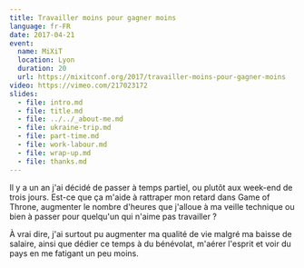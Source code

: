 ```yaml
---
title: Travailler moins pour gagner moins
language: fr-FR
date: 2017-04-21
event:
  name: MiXiT
  location: Lyon
  duration: 20
  url: https://mixitconf.org/2017/travailler-moins-pour-gagner-moins
video: https://vimeo.com/217023172
slides:
  - file: intro.md
  - file: title.md
  - file: ../../_about-me.md
  - file: ukraine-trip.md
  - file: part-time.md
  - file: work-labour.md
  - file: wrap-up.md
  - file: thanks.md
---
```


Il y a un an j'ai décidé de passer à temps partiel, ou plutôt aux week-end de trois jours. Est-ce que ça m'aide à rattraper mon retard dans Game of Throne, augmenter le nombre d'heures que j'alloue à ma veille technique ou bien à passer pour quelqu'un qui n'aime pas travailler ?

À vrai dire, j'ai surtout pu augmenter ma qualité de vie malgré ma baisse de salaire, ainsi que dédier ce temps à du bénévolat, m'aérer l'esprit et voir du pays en me fatigant un peu moins.
